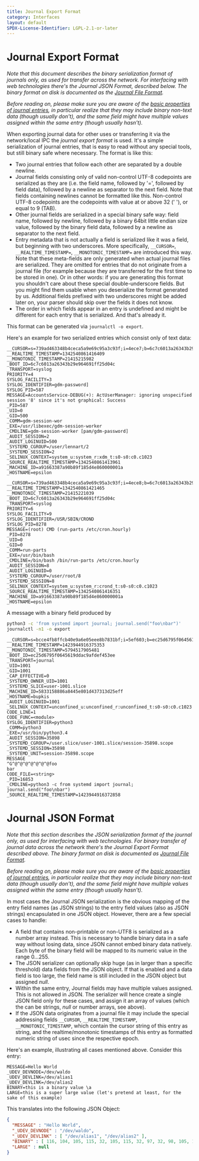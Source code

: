```yaml
---
title: Journal Export Format
category: Interfaces
layout: default
SPDX-License-Identifier: LGPL-2.1-or-later
---
```


# Journal Export Format

_Note that this document describes the binary serialization format of journals only, as used for transfer across the network.
For interfacing with web technologies there's the Journal JSON Format, described below.
The binary format on disk is documented as the [Journal File Format](https://systemd.io/JOURNAL_FILE_FORMAT/)._

_Before reading on, please make sure you are aware of the [basic properties of journal entries](https://www.freedesktop.org/software/systemd/man/systemd.journal-fields.html), in particular realize that they may include binary non-text data (though usually don't), and the same field might have multiple values assigned within the same entry (though usually hasn't)._

When exporting journal data for other uses or transferring it via the network/local IPC the _journal export format_ is used. It's a simple serialization of journal entries, that is easy to read without any special tools, but still binary safe where necessary. The format is like this:

* Two journal entries that follow each other are separated by a double newline.
* Journal fields consisting only of valid non-control UTF-8 codepoints are serialized as they are (i.e. the field name, followed by '=', followed by field data), followed by a newline as separator to the next field. Note that fields containing newlines cannot be formatted like this. Non-control UTF-8 codepoints are the codepoints with value at or above 32 (' '), or equal to 9 (TAB).
* Other journal fields are serialized in a special binary safe way: field name, followed by newline, followed by a binary 64bit little endian size value, followed by the binary field data, followed by a newline as separator to the next field.
* Entry metadata that is not actually a field is serialized like it was a field, but beginning with two underscores. More specifically, `__CURSOR=`, `__REALTIME_TIMESTAMP=`, `__MONOTONIC_TIMESTAMP=` are introduced this way. Note that these meta-fields are only generated when actual journal files are serialized. They are omitted for entries that do not originate from a journal file (for example because they are transferred for the first time to be stored in one). Or in other words: if you are generating this format you shouldn't care about these special double-underscore fields. But you might find them usable when you deserialize the format generated by us. Additional fields prefixed with two underscores might be added later on, your parser should skip over the fields it does not know.
* The order in which fields appear in an entry is undefined and might be different for each entry that is serialized.
And that's already it.

This format can be generated via `journalctl -o export`.

Here's an example for two serialized entries which consist only of text data:

```
__CURSOR=s=739ad463348b4ceca5a9e69c95a3c93f;i=4ece7;b=6c7c6013a26343b29e964691ff25d04c;m=4fc72436e;t=4c508a72423d9;x=d3e5610681098c10;p=system.journal
__REALTIME_TIMESTAMP=1342540861416409
__MONOTONIC_TIMESTAMP=21415215982
_BOOT_ID=6c7c6013a26343b29e964691ff25d04c
_TRANSPORT=syslog
PRIORITY=4
SYSLOG_FACILITY=3
SYSLOG_IDENTIFIER=gdm-password]
SYSLOG_PID=587
MESSAGE=AccountsService-DEBUG(+): ActUserManager: ignoring unspecified session '8' since it's not graphical: Success
_PID=587
_UID=0
_GID=500
_COMM=gdm-session-wor
_EXE=/usr/libexec/gdm-session-worker
_CMDLINE=gdm-session-worker [pam/gdm-password]
_AUDIT_SESSION=2
_AUDIT_LOGINUID=500
_SYSTEMD_CGROUP=/user/lennart/2
_SYSTEMD_SESSION=2
_SELINUX_CONTEXT=system_u:system_r:xdm_t:s0-s0:c0.c1023
_SOURCE_REALTIME_TIMESTAMP=1342540861413961
_MACHINE_ID=a91663387a90b89f185d4e860000001a
_HOSTNAME=epsilon

__CURSOR=s=739ad463348b4ceca5a9e69c95a3c93f;i=4ece8;b=6c7c6013a26343b29e964691ff25d04c;m=4fc72572f;t=4c508a7243799;x=68597058a89b7246;p=system.journal
__REALTIME_TIMESTAMP=1342540861421465
__MONOTONIC_TIMESTAMP=21415221039
_BOOT_ID=6c7c6013a26343b29e964691ff25d04c
_TRANSPORT=syslog
PRIORITY=6
SYSLOG_FACILITY=9
SYSLOG_IDENTIFIER=/USR/SBIN/CROND
SYSLOG_PID=8278
MESSAGE=(root) CMD (run-parts /etc/cron.hourly)
_PID=8278
_UID=0
_GID=0
_COMM=run-parts
_EXE=/usr/bin/bash
_CMDLINE=/bin/bash /bin/run-parts /etc/cron.hourly
_AUDIT_SESSION=8
_AUDIT_LOGINUID=0
_SYSTEMD_CGROUP=/user/root/8
_SYSTEMD_SESSION=8
_SELINUX_CONTEXT=system_u:system_r:crond_t:s0-s0:c0.c1023
_SOURCE_REALTIME_TIMESTAMP=1342540861416351
_MACHINE_ID=a91663387a90b89f185d4e860000001a
_HOSTNAME=epsilon

```

A message with a binary field produced by
```bash
python3 -c 'from systemd import journal; journal.send("foo\nbar")'
journalctl -n1 -o export
```

```
__CURSOR=s=bcce4fb8ffcb40e9a6e05eee8b7831bf;i=5ef603;b=ec25d6795f0645619ddac9afdef453ee;m=545242e7049;t=50f1202
__REALTIME_TIMESTAMP=1423944916375353
__MONOTONIC_TIMESTAMP=5794517905481
_BOOT_ID=ec25d6795f0645619ddac9afdef453ee
_TRANSPORT=journal
_UID=1001
_GID=1001
_CAP_EFFECTIVE=0
_SYSTEMD_OWNER_UID=1001
_SYSTEMD_SLICE=user-1001.slice
_MACHINE_ID=5833158886a8445e801d437313d25eff
_HOSTNAME=bupkis
_AUDIT_LOGINUID=1001
_SELINUX_CONTEXT=unconfined_u:unconfined_r:unconfined_t:s0-s0:c0.c1023
CODE_LINE=1
CODE_FUNC=<module>
SYSLOG_IDENTIFIER=python3
_COMM=python3
_EXE=/usr/bin/python3.4
_AUDIT_SESSION=35898
_SYSTEMD_CGROUP=/user.slice/user-1001.slice/session-35898.scope
_SYSTEMD_SESSION=35898
_SYSTEMD_UNIT=session-35898.scope
MESSAGE
^G^@^@^@^@^@^@^@foo
bar
CODE_FILE=<string>
_PID=16853
_CMDLINE=python3 -c from systemd import journal; journal.send("foo\nbar")
_SOURCE_REALTIME_TIMESTAMP=1423944916372858
```

# Journal JSON Format

_Note that this section describes the JSON serialization format of the journal only, as used for interfacing with web technologies.
For binary transfer of journal data across the network there's the Journal Export Format described above.
The binary format on disk is documented as [Journal File Format](https://systemd.io/JOURNAL_FILE_FORMAT)._

_Before reading on, please make sure you are aware of the [basic properties of journal entries](https://www.freedesktop.org/software/systemd/man/systemd.journal-fields.html), in particular realize that they may include binary non-text data (though usually don't), and the same field might have multiple values assigned within the same entry (though usually hasn't)._

In most cases the Journal JSON serialization is the obvious mapping of the entry field names (as JSON strings) to the entry field values (also as JSON strings) encapsulated in one JSON object. However, there are a few special cases to handle:

* A field that contains non-printable or non-UTF8 is serialized as a number array instead. This is necessary to handle binary data in a safe way without losing data, since JSON cannot embed binary data natively. Each byte of the binary field will be mapped to its numeric value in the range 0…255.
* The JSON serializer can optionally skip huge (as in larger than a specific threshold) data fields from the JSON object. If that is enabled and a data field is too large, the field name is still included in the JSON object but assigned _null_.
* Within the same entry, Journal fields may have multiple values assigned. This is not allowed in JSON. The serializer will hence create a single JSON field only for these cases, and assign it an array of values (which the can be strings, _null_ or number arrays, see above).
* If the JSON data originates from a journal file it may include the special addressing fields `__CURSOR`, `__REALTIME_TIMESTAMP`, `__MONOTONIC_TIMESTAMP`, which contain the cursor string of this entry as string, and the realtime/monotonic timestamps of this entry as formatted numeric string of usec since the respective epoch.

Here's an example, illustrating all cases mentioned above. Consider this entry:

```
MESSAGE=Hello World
_UDEV_DEVNODE=/dev/waldo
_UDEV_DEVLINK=/dev/alias1
_UDEV_DEVLINK=/dev/alias2
BINARY=this is a binary value \a
LARGE=this is a super large value (let's pretend at least, for the sake of this example)
```

This translates into the following JSON Object:
```json
{
  "MESSAGE" : "Hello World",
  "_UDEV_DEVNODE" : "/dev/waldo",
  "_UDEV_DEVLINK" : [ "/dev/alias1", "/dev/alias2" ],
  "BINARY" : [ 116, 104, 105, 115, 32, 105, 115, 32, 97, 32, 98, 105, 110, 97, 114, 121, 32, 118, 97, 108, 117, 101, 32, 7 ],
  "LARGE" : null
}
```
